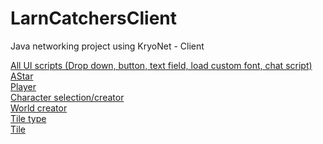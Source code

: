 # LarnCatchersClient
Java networking project using KryoNet - Client<br>

[All UI scripts (Drop down, button, text field, load custom font, chat script)](https://github.com/jscotty/LarnCatchersClient/tree/master/src/game/client/ui)<br>
[AStar](https://github.com/jscotty/LarnCatchersClient/blob/master/src/game/client/math/AStar.java)<br>
[Player](https://github.com/jscotty/LarnCatchersClient/blob/master/src/game/client/players/Player.java)<br>
[Character selection/creator](https://github.com/jscotty/LarnCatchersClient/blob/master/src/game/client/ui/CharacterSelection.java)<br>
[World creator](https://github.com/jscotty/LarnCatchersClient/blob/master/src/game/client/world/World.java)<br>
[Tile type](https://github.com/jscotty/LarnCatchersClient/blob/master/src/game/client/world/TileType.java)<br>
[Tile](https://github.com/jscotty/LarnCatchersClient/blob/master/src/game/client/world/Tile.java)<br>
